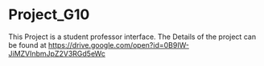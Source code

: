 # Project_G10
This Project is a student professor interface.
The Details of the project can be found at
https://drive.google.com/open?id=0B9IW-JiMZVInbmJpZ2V3RGd5eWc
